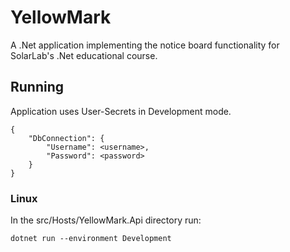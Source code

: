 # YellowMark

A .Net application implementing the notice board functionality for SolarLab's .Net educational course.

## Running

Application uses User-Secrets in Development mode.
```
{
    "DbConnection": {
        "Username": <username>,
        "Password": <password>
    }
}
```

### Linux
In the src/Hosts/YellowMark.Api directory run:

```
dotnet run --environment Development
```